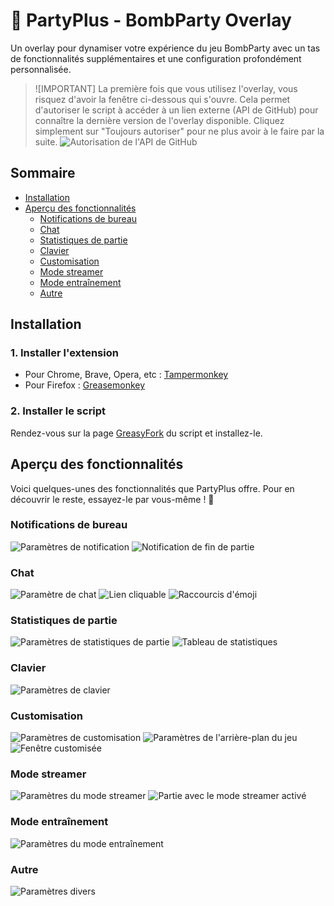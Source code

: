 # 🎉 PartyPlus - BombParty Overlay
Un overlay pour dynamiser votre expérience du jeu BombParty avec un tas de fonctionnalités supplémentaires et une configuration profondément personnalisée.

> ![IMPORTANT]
> La première fois que vous utilisez l'overlay, vous risquez d'avoir la fenêtre ci-dessous qui s'ouvre. Cela permet d'autoriser le script à accéder à un lien externe (API de GitHub) pour connaître la dernière version de l'overlay disponible. Cliquez simplement sur "Toujours autoriser" pour ne plus avoir à le faire par la suite.
> ![Autorisation de l'API de GitHub](./assets/external_url_access.png)

## Sommaire
- [Installation](#installation)
- [Aperçu des fonctionnalités](#aperçu-des-fonctionnalités)
   - [Notifications de bureau](#notifications-de-bureau)
   - [Chat](#chat)
   - [Statistiques de partie](#statistiques-de-partie)
   - [Clavier](#clavier)
   - [Customisation](#customisation)
   - [Mode streamer](#mode-streamer)
   - [Mode entraînement](#mode-entraînement)
   - [Autre](#autre)   

## Installation
### 1. Installer l'extension
- Pour Chrome, Brave, Opera, etc : [Tampermonkey](https://chromewebstore.google.com/detail/tampermonkey/dhdgffkkebhmkfjojejmpbldmpobfkfo)
- Pour Firefox : [Greasemonkey](https://addons.mozilla.org/fr/firefox/addon/greasemonkey/)

### 2. Installer le script
Rendez-vous sur la page [GreasyFork](https://greasyfork.org/en/scripts/489819-partyplus-bombparty-overlay) du script et installez-le.

## Aperçu des fonctionnalités
Voici quelques-unes des fonctionnalités que PartyPlus offre. Pour en découvrir le reste, essayez-le par vous-même ! 🎉

### Notifications de bureau
![Paramètres de notification](./assets/desktop_notification_settings.png)
![Notification de fin de partie](./assets/game_over_notification.png)

### Chat
![Paramètre de chat](./assets/chat_settings.png)
![Lien cliquable](./assets/chat_clickable_link.png)
![Raccourcis d'émoji](./assets/chat_emoji_shortcodes.png)

### Statistiques de partie
![Paramètres de statistiques de partie](./assets/game_statistics_settings.png)
![Tableau de statistiques](./assets/game_statistics_table.png)

### Clavier
![Paramètres de clavier](./assets/keyboard_settings.png)

### Customisation
![Paramètres de customisation](./assets/customisation_settings.png)
![Paramètres de l'arrière-plan du jeu](./assets/game_background_settings.png)
![Fenêtre customisée](./assets/customized_window.png)

### Mode streamer
![Paramètres du mode streamer](./assets/streamer_mode_settings.png)
![Partie avec le mode streamer activé](./assets/enabled_streamer_mode_view.png)

### Mode entraînement
![Paramètres du mode entraînement](./assets/training_mode_settings.png)

### Autre
![Paramètres divers](./assets/other_settings.png)